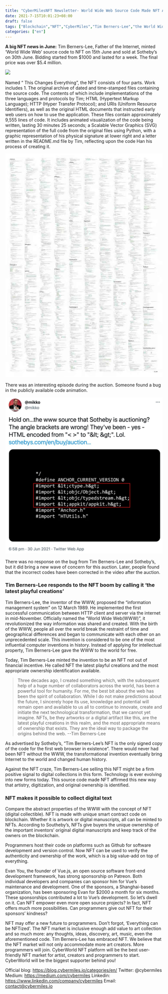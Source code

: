 ```yaml
---
title: "CyberMilesNFT Newsletter- World Wide Web Source Code Made NFT Auctioned for Millions. What does this mean for Programmers?"
date: 2021-7-15T10:01:23+08:00
draft: false
tags: ["Blockchain","NFT","CyberMiles","Tim Berners-Lee","the World Wide Web","programmer"]
categories: ["en"]
---
```


**A big NFT news in June:** Tim Berners-Lee, Father of the Internet, minted ‘World Wide Web’ source code to NFT on 15th June and sold at Sotheby’s on 30th June. Bidding started from $1000 and lasted for a week. The final price was over $5.4 million.

![](/images/20210715-NFT-New4-01.png)

Named “ This Changes Everything”, the NFT consists of four parts. Work includes 1. The original archive of dated and time-stamped files containing the source code. The contents of which include implementations of the three languages and protocols by Tim; HTML (Hypertext Markup Language); HTTP (Hyper Transfer Protocol); and URIs (Uniform Resource Identifiers), as well as the original HTML documents that instructed early web users on how to use the application. These files contain approximately 9,555 lines of code. It includes animated visualization of the code being written, lasting 30 minutes 25 seconds; a Scalable Vector Graphics (SVG) representation of the full code from the original files using Python, with a graphic representation of his physical signature at lower right and a letter written in the README.md file by Tim, reflecting upon the code Han his process of creating it.

![](/images/20210715-NFT-News4-02.png)

There was an interesting episode during the auction. Someone found a bug in the publicly  available code animation.

![](/images/20210715-NFT-New4-03.jpg)

There was no response on the bug from Tim Berners-Lee and Sotheby’s, but it did bring a new wave of concern for this auction. Later, people found that the incorrect codes have been corrected in the video after the auction.

### Tim Berners-Lee responds to the NFT boom by calling it ‘the latest playful creations’

Tim Berners-Lee, the inventor of the WWW, proposed the “information management system” on 12 March 1989. He implemented the first successful communication between HTTP client and server via the internet in mid-November. Officially named the “World Wide Web(WWW)”, it revolutionized the way information was shared and created. With the birth of the WWW, people all over the world break the restraint of time and geographical differences and began to communicate with each other on an unprecedented scale. This invention is considered to be one of the most influential computer inventions in history. Instead of applying for intellectual property, Tim Berners-Lee gave the WWW to the world for free.

Today, Tim Berners-Lee minted the invention to be an NFT not out of financial incentive. He called NFT the latest playful creations and the most appropriate ownership identification available.

> Three decades ago, I created something which, with the subsequent help of a huge number of collaborators across the world, has been a powerful tool for humanity. For me, the best bit about the web has been the spirit of collaboration. While I do not make predictions about the future, I sincerely hope its use, knowledge and potential will remain open and available to us all to continue to innovate, create and initiate the next technological transformation, that we cannot yet imagine. NFTs, be they artworks or a digital artifact like this, are the latest playful creations in this realm, and the most appropriate means of ownership that exists. They are the ideal way to package the origins behind the web.  --Tim Berners-Lee

As advertised by Sotheby’s, “Tim Berners-Lee’s NFT is the only signed copy of the code for the first web browser in existence”. There would never had been NFT without the WWW, the transformational invention eventually bring Internet to the world and changed human history. 

Against the NFT craze, Tim Berners-Lee selling this NFT might be a firm positive signal to digital collections in this form. Technology is ever evolving into new forms today. This source code made NFT affirmed this new way that artistry, digitization, and original ownership is identified.

### NFT makes it possible to collect digital text

Compare the abstract properties of the WWW with the concept of NFT (digital collectible). NFT is made with unique smart contract code on blockchain. Whether it is artwork or digital manuscripts, all can be minted to NFTs. According to Southeby’s, NFTs give buyers the unique ownership of the important inventors’ original digital manuscripts and keep track of the owners on the blockchain.

Programmers host their code on platforms such as Github for software development and version control. Now NFT can be used to verify the authenticity and ownership of the work, which is a big value-add on top of everything.

Evan You, the founder of Vue.js, an open source software front-end development framework, has strong sponsorship on Patreon. Both individual developers and companies can sponsor him for Vue’s maintenance and development. One of the sponsors, a Shanghai-based organization, has been sponsoring Evan for $2000 a month for six months. These sponsorships contributed a lot to Vue’s development. So let’s dwell on it. Can NFT empower even more open source projects? In fact, NFT offers much more possibilities. Can programmers give out NFT for their sponsors’ kindness?

NFT may offer a new future to programmers. Don’t forgot, ‘Everything can be NFTized’. The NFT market is inclusive enough add value to art collection and so much more: any thoughts, ideas, discovery, art, music, even the aforementioned code. Tim Berners-Lee has embraced NFT. We believe that the NFT market will not only accommodate more art creators. More programmers will join. CyberWorld NFT platform will be the best user-friendly NFT market for artist, creators and programmers to start. CyberWorld will be the biggest supporter behind you!

Official blog: https://blog.cybermiles.io/categories/en/
Twitter: @cybermiles
Medium: https://medium.com/cybermiles
Linkedin: https://www.linkedin.com/company/cybermiles
Email: contact@cybermiles.io
